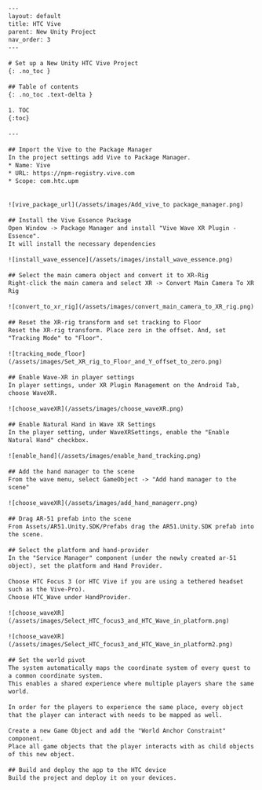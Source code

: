 	---
	layout: default
	title: HTC Vive
	parent: New Unity Project
	nav_order: 3
	---

	# Set up a New Unity HTC Vive Project
	{: .no_toc }

	## Table of contents
	{: .no_toc .text-delta }

	1. TOC
	{:toc}

	---

	## Import the Vive to the Package Manager
	In the project settings add Vive to Package Manager.
	* Name: Vive
	* URL: https://npm-registry.vive.com
	* Scope: com.htc.upm


	![vive_package_url](/assets/images/Add_vive_to package_manager.png)

	## Install the Vive Essence Package
	Open Window -> Package Manager and install "Vive Wave XR Plugin - Essence".
	It will install the necessary dependencies

	![install_wave_essence](/assets/images/install_wave_essence.png)

	## Select the main camera object and convert it to XR-Rig
	Right-click the main camera and select XR -> Convert Main Camera To XR Rig

	![convert_to_xr_rig](/assets/images/convert_main_camera_to_XR_rig.png)

	## Reset the XR-rig transform and set tracking to Floor
	Reset the XR-rig transform. Place zero in the offset. And, set "Tracking Mode" to "Floor".

	![tracking_mode_floor](/assets/images/Set_XR_rig_to_Floor_and_Y_offset_to_zero.png)

	## Enable Wave-XR in player settings
	In player settings, under XR Plugin Management on the Android Tab, choose WaveXR.

	![choose_waveXR](/assets/images/choose_waveXR.png)

	## Enable Natural Hand in Wave XR Settings
	In the player setting, under WaveXRSettings, enable the "Enable Natural Hand" checkbox.

	![enable_hand](/assets/images/enable_hand_tracking.png)

	## Add the hand manager to the scene
	From the wave menu, select GameObject -> "Add hand manager to the scene"

	![choose_waveXR](/assets/images/add_hand_managerr.png)

	## Drag AR-51 prefab into the scene
	From Assets/AR51.Unity.SDK/Prefabs drag the AR51.Unity.SDK prefab into the scene.

	## Select the platform and hand-provider
	In the "Service Manager" component (under the newly created ar-51 object), set the platform and Hand Provider.

	Choose HTC Focus 3 (or HTC Vive if you are using a tethered headset such as the Vive-Pro).
	Choose HTC_Wave under HandProvider.

	![choose_waveXR](/assets/images/Select_HTC_focus3_and_HTC_Wave_in_platform.png)

	![choose_waveXR](/assets/images/Select_HTC_focus3_and_HTC_Wave_in_platform2.png)

	## Set the world pivot
	The system automatically maps the coordinate system of every quest to a common coordinate system.
	This enables a shared experience where multiple players share the same world.

	In order for the players to experience the same place, every object that the player can interact with needs to be mapped as well.

	Create a new Game Object and add the "World Anchor Constraint" component.
	Place all game objects that the player interacts with as child objects of this new object.

	## Build and deploy the app to the HTC device
	Build the project and deploy it on your devices.
